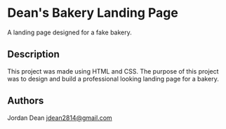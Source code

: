# Dean's Bakery Landing Page

A landing page designed for a fake bakery.

## Description

This project was made using HTML and CSS. The purpose of this project was to design and build a professional looking landing page for a bakery.

## Authors

Jordan Dean
jdean2814@gmail.com

